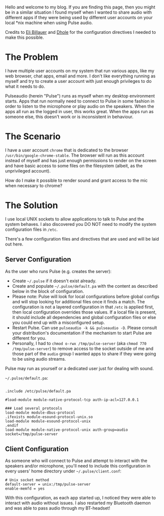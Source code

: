 Hello and welcome to my blog. If you are finding this page, then you might be in a similar 
situation I found myself when I wanted to share audio with different apps if they were being used 
by different user accounts on your local *nix machine when using Pulse audio.

Credits to [Eli Billauer](http://billauer.co.il/blog/2014/01/pa-multiple-users/) and 
[Dhole](https://dhole.github.io/post/pulseaudio_multiple_users/) for the configuration directives I 
needed to make this possible.

# The Problem
I have multiple user accounts on my system that run various apps, like my web browser, chat apps, 
email and more. I don't like everything running as myself and try to create a user account with 
just enough privileges to do what it needs to do.

Pulseaudio (herein "Pulse") runs as myself when my desktop environment starts. Apps that run 
normally need to connect to Pulse in some fashion in order to listen to the microphone or play 
audio on the speakers. When the apps all run as the logged in user, this works great. When the apps 
run as someone else, this doesn't work or is inconsistent in behaviour.

# The Scenario
I have a user account `chrome` that is dedicated to the browser `/usr/bin/google-chrome-stable`. 
The browser will run as this account instead of myself and has just enough permissions to render on 
the screen and have basic access to some files on the filesystem (albeit, as the unprivileged 
account).

How do I make it possible to render sound and grant access to the mic when necessary to chrome?

# The Solution
I use local UNIX sockets to allow applications to talk to Pulse and the system behaves. I also 
discovered you DO NOT need to modify the system configuration files in `/etc`.

There's a few configuration files and directives that are used and will be laid out here.

## Server Configuration
As the user who runs Pulse (e.g. creates the server):

- Create `~/.pulse` if it doesn't exist already.
- Create and populate `~/.pulse/default.pa` with the content as described below in the block of configuration.
 - Please note: Pulse will look for local configurations before global configs and will stop looking
 for additional files once it finds a match. The configuration is not a layered configuration in that
 `/etc` is applied first, then local configuration overrides those values. If a local file is present,
 it should include all dependencies and global configuration files or else you could end up with a
 misconfigured setup.
- Restart Pulse. Can use `pulseaudio -k && pulseaudio -D`. Please consult your distribution's
documentation if the mechanism to start Pulse are different for you.
- Personally, I had to `chmod o-rwx /tmp/pulse-server` (aka `chmod 770 /tmp/pulse-server`) to remove
access to the socket outside of me and those part of the `audio` group I wanted apps to share if
they were going to be using audio streams.

Pulse may run as yourself or a dedicated user just for dealing with sound.


`~/.pulse/default.pa`:
```

.include /etc/pulse/default.pa

#load-module module-native-protocol-tcp auth-ip-acl=127.0.0.1

### Load several protocols
load-module module-dbus-protocol
.ifexists module-esound-protocol-unix.so
load-module module-esound-protocol-unix
.endif
load-module module-native-protocol-unix auth-group=audio socket=/tmp/pulse-server

```

## Client Configuration
As someone who will connect to Pulse and attempt to interact with the speakers and/or microphone, you'll
need to include this configuration in every users' home directory under `~/.pulse/client.conf`:

```
# Unix socket method
default-server = unix:/tmp/pulse-server
enable-memfd = yes
```

With this configuration, as each app started up, I noticed they were able to interact with audio
without issues. I also restarted my Bluetooth daemon and was able to pass audio through my BT-headset!


